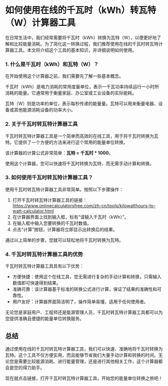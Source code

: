 如何使用在线的千瓦时（kWh）转瓦特（W）计算器工具
==========================

在日常生活中，我们经常需要将千瓦时（kWh）转换为瓦特（W），以便更好地了解和比较能量消耗。为了简化这一转换过程，我们推荐使用在线的千瓦时转瓦特计算器工具。本文将介绍这个工具的基本知识，并详细说明如何使用。

### 1. 什么是千瓦时（kWh）和瓦特（W）？

在开始使用这个计算器之前，我们需要先了解一些基本概念。

千瓦时（kWh）是电力消耗的常用度量单位，表示一千瓦功率持续运行一小时所消耗的能量。它通常用于衡量家庭、办公室或工业设备的实际能耗。

瓦特（W）则是功率的单位，表示每秒传递的能量量。瓦特可以用来衡量电器、设备或其他能源消耗设备的功率大小。

### 2. 关于千瓦时转瓦特计算器工具

千瓦时转瓦特计算器工具是一个简单而高效的在线工具，用于将千瓦时转换为瓦特。它提供了一个方便的方法来进行这个常用的能量单位转换。

该计算器的计算公式非常简单：**瓦特 = 千瓦时 \* 1000**。

使用这个计算器，您可以快速将千瓦时转换为瓦特，而无需手动计算和转换。

### 3. 如何使用千瓦时转瓦特计算器工具？

使用千瓦时转瓦特计算器工具非常简单。按照以下步骤操作：

1. 打开千瓦时转瓦特计算器工具的链接：<https://www.onlinecalculatorsfree.com/zh-cn/tools/kilowatthours-to-watt-calculator.html>
2. 在计算器界面上找到输入框，标有“请输入千瓦时（kWh）”。
3. 在输入框中输入您要转换的千瓦时数值。
4. 点击“计算”按钮，计算器将立即显示出转换后的结果。

通过以上简单的步骤，您就可以轻松地将千瓦时转换为瓦特。

### 4. 千瓦时转瓦特计算器工具的优势

千瓦时转瓦特计算器工具具有以下优势：

- 方便快捷：使用这个在线工具，您无需进行复杂的手动计算和转换，只需输入数值即可快速得到结果。
- 准确可靠：该计算器基于标准的转换公式进行计算，保证了结果的准确性和可靠性。
- 用户友好：计算器界面简洁明了，操作简单易懂，适用于任何使用者。

无论您是家庭用户、工程师还是能源管理人员，千瓦时转瓦特计算器工具都可以为您提供准确且便捷的能量单位转换服务。

总结
--

通过使用在线的千瓦时转瓦特计算器工具，我们可以快速、准确地将千瓦时转换为瓦特。这个工具不仅方便实用，而且能够节省我们大量手动计算和转换的时间。无论您是需要比较能源消耗、进行能量管理，还是进行其他相关工作，这个计算器都会是您的得力助手。

现在就点击链接，打开千瓦时转瓦特计算器工具，开始您的能量单位转换之旅吧！